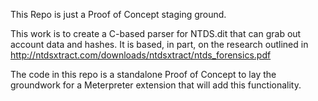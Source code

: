 This Repo is just a Proof of Concept staging ground.

This work is to create a C-based parser for NTDS.dit that can grab out account data and hashes. It is based, in part, on the research outlined in http://ntdsxtract.com/downloads/ntdsxtract/ntds_forensics.pdf

The code in this repo is a standalone Proof of Concept to lay the groundwork for a Meterpreter extension that will add this functionality.